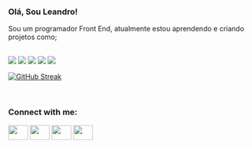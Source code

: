 ### Olá, Sou Leandro!

Sou um programador Front End, atualmente estou aprendendo e criando projetos como;
<br/>
<br/>

<img src="https://img.shields.io/badge/HTML5-E34F26?style=for-the-badge&logo=html5&logoColor=white"/>
<img src="https://img.shields.io/badge/CSS3-1572B6?style=for-the-badge&logo=css3&logoColor=white"/>
<img src="https://img.shields.io/badge/JavaScript-F7DF1E?style=for-the-badge&logo=javascript&logoColor=black"/>
<img src="https://img.shields.io/badge/Node.js-43853D?style=for-the-badge&logo=node.js&logoColor=white"/>
<img src="https://img.shields.io/badge/React-20232A?style=for-the-badge&logo=react&logoColor=61DAFB"/>
<br/>

<a href="https://git.io/streak-stats"><img src="https://github-readme-streak-stats.herokuapp.com?user=Leandro%20Silvabr&theme=dark&hide_border=falso&locale=pt_BR&date_format=M%20j%5B%2C%20Y%5D&card_width=400&card_height=170" alt="GitHub Streak" /></a>



<br/>

<h3 align="left">Connect with me:</h3>
<p align="left">
<a href="https://www.facebook.com/leandrosilva" target="blank"><img align="center" src="https://cdn.jsdelivr.net/npm/simple-icons@3.0.1/icons/twitter.svg" alt="" height="30" width="40" /></a>
<a href="https://www.linkedin.com/in/leandro-silva-br-a29186136/" target="blank"><img align="center" src="https://cdn.jsdelivr.net/npm/simple-icons@3.0.1/icons/linkedin.svg" alt="" height="30" width="40" /></a>
<a href="https://www.instagram.com/leandrosilva3494" target="blank"><img align="center" src="https://cdn.jsdelivr.net/npm/simple-icons@3.0.1/icons/instagram.svg" alt="" height="30" width="40" /></a>
<a href="https://youtu.be/IFwZmTG0bTo?si=4FSoOfIYGuQ4VTGT" target="blank"><img align="center" src="https://cdn.jsdelivr.net/npm/simple-icons@3.0.1/icons/youtube.svg" alt="" height="30" width="40" /></a>
</p>
